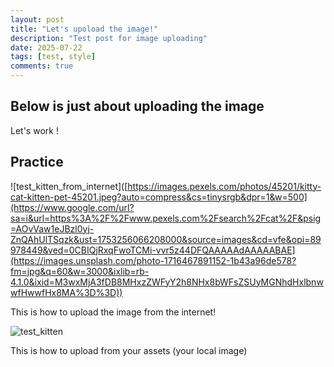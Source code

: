 ```yaml
---
layout: post
title: "Let's upoload the image!"
description: "Test post for image uploading"
date: 2025-07-22
tags: [test, style]
comments: true
---
```


Below is just about uploading the image
---
Let's work !


## Practice

![test_kitten_from_internet]([https://images.pexels.com/photos/45201/kitty-cat-kitten-pet-45201.jpeg?auto=compress&cs=tinysrgb&dpr=1&w=500](https://www.google.com/url?sa=i&url=https%3A%2F%2Fwww.pexels.com%2Fsearch%2Fcat%2F&psig=AOvVaw1eJBzl0yj-ZnQAhUlTSqzk&ust=1753256066208000&source=images&cd=vfe&opi=89978449&ved=0CBIQjRxqFwoTCMi-vvr5z44DFQAAAAAdAAAAABAE](https://images.unsplash.com/photo-1716467891152-1b43a96de578?fm=jpg&q=60&w=3000&ixlib=rb-4.1.0&ixid=M3wxMjA3fDB8MHxzZWFyY2h8NHx8bWFsZSUyMGNhdHxlbnwwfHwwfHx8MA%3D%3D))

This is how to upload the image from the internet!

![test_kitten](https://junhee-lee233.github.io/paper-jekyll-theme/assets/images/test_kitten.jpeg)

This is how to upload from your assets (your local image)

